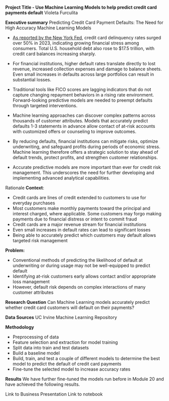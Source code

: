 **Project Title - Use Machine Learning Models to help predict credit card payments default**
Violeta Furculita

**Executive summary**
Predicting Credit Card Payment Defaults: The Need for High Accuracy Machine Learning Models

- [As reported by the New York Fed](https://www.cnbc.com/2024/02/06/credit-card-delinquencies-surged-in-2023-indicating-financial-stress-new-york-fed-says.html#:~:text=Economy-,Credit%20card%20delinquencies%20surged%20in%202023%2C%20indicating%20'financial,stress%2C'%20New%20York%20Fed%20says&text=Credit%20card%20delinquencies%20surged%20more,New%20York%20Fed%20reported%20Tuesday), credit card delinquency rates surged over 50% in 2023, indicating growing financial stress among consumers. Total U.S. household debt also rose to $17.5 trillion, with credit card balances increasing sharply.

- For financial institutions, higher default rates translate directly to lost revenue, increased collection expenses and damage to balance sheets. Even small increases in defaults across large portfolios can result in substantial losses.

- Traditional tools like FICO scores are lagging indicators that do not capture changing repayment behaviors in a rising rate environment. Forward-looking predictive models are needed to preempt defaults through targeted interventions.

- Machine learning approaches can discover complex patterns across thousands of customer attributes. Models that accurately predict defaults 1-3 statements in advance allow contact of at-risk accounts with customized offers or counseling to improve outcomes.

- By reducing defaults, financial institutions can mitigate risks, optimize underwriting, and safeguard profits during periods of economic stress. Machine learning therefore offers a strategic solution to stay ahead of default trends, protect profits, and strengthen customer relationships.

- Accurate predictive models are more important than ever for credit risk management. This underscores the need for further developing and implementing advanced analytical capabilities.

Rationale
**Context**:

- Credit cards are lines of credit extended to customers to use for everyday purchases
- Most customers make monthly payments toward the principal and interest charged, where applicable. Some customers may forgo making payments due to financial distress or intent to commit fraud
- Credit cards are a major revenue stream for financial institutions
- Even small increases in default rates can lead to significant losses
- Being able to accurately predict which customers may default allows targeted risk management

**Problem:**

- Conventional methods of predicting the likelihood of default at underwriting or during usage may not be well-equipped to predict default
- Identifying at-risk customers early allows contact and/or appropriate loss management
- However, default risk depends on complex interactions of many customer attributes

**Research Question**
Can Machine Learning models accurately predict whether credit card customers will default on their payments?

**Data Sources**
UC Irvine Machine Learning Repository

**Methodology**
- Preprocessing of data
- Feature selection and extraction for model training
- Split data into train and test datasets
- Build a baseline model
- Build, train, and test a couple of different models to determine the best model to predict the default of credit card payments
- Fine-tune the selected model to increase accuracy rates

**Results**
We have further fine-tuned the models run before in Module 20 and have achieved the following results.





Link to Business Presentation
Link to notebook


